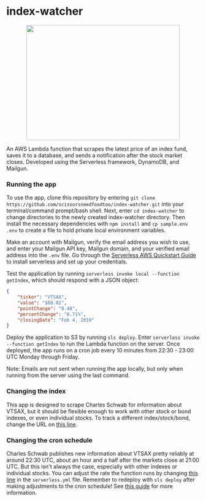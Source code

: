 # index-watcher
<div align="center">
  <img width="400" height="300" src="https://user-images.githubusercontent.com/2051070/52254666-22d5ba00-2952-11e9-908c-05e53bf7a68e.jpg">
</div>

An AWS Lambda function that scrapes the latest price of an index fund, saves it to a database, and sends a notification after the stock market closes. Developed using the Serverless framework, DynamoDB, and Mailgun.

### Running the app

To use the app, clone this repository by entering `git clone https://github.com/scissorsneedfoodtoo/index-watcher.git` into your terminal/command prompt/bash shell. Next, enter `cd index-watcher` to change directories to the newly created index-watcher directory. Then install the necessary dependencies with `npm install` and `cp sample.env .env` to create a file to hold private local environment variables.

Make an account with Mailgun, verify the email address you wish to use, and enter your Mailgun API key, Mailgun domain, and your verified email address into the `.env` file. Go through the [Serverless AWS Quickstart Guide](https://serverless.com/framework/docs/providers/aws/guide/quick-start/) to install serverless and set up your credentials.

Test the application by running `serverless invoke local --function getIndex`, which should respond with a JSON object:

```json
{
    "ticker": "VTSAX",
    "value": "$68.02",
    "pointChange": "0.48",
    "percentChange": "0.71%",
    "closingDate": "Feb 4, 2019"
}
```

Deploy the application to S3 by running `sls deploy`. Enter `serverless invoke --function getIndex` to run the Lambda function on the server. Once deployed, the app runs on a cron job every 10 minutes from 22:30 - 23:00 UTC Monday through Friday.

Note: Emails are not sent when running the app locally, but only when running from the server using the last command.

### Changing the index

This app is designed to scrape Charles Schwab for information about VTSAX, but it should be flexible enough to work with other stock or bond indexes, or even individual stocks. To track a different index/stock/bond, change the URL on [this line](https://github.com/scissorsneedfoodtoo/index-watcher/blob/692f54f17c0613bfe4fde8a128947e622af8d90a/handler.js#L8).

### Changing the cron schedule

Charles Schwab publishes new information about VTSAX pretty reliably at around 22:30 UTC, about an hour and a half after the markets close at 21:00 UTC. But this isn't always the case, especially with other indexes or individual stocks. You can adjust the rate the function runs by changing [this line](https://github.com/scissorsneedfoodtoo/index-watcher/blob/692f54f17c0613bfe4fde8a128947e622af8d90a/serverless.yml#L12) in the `serverless.yml` file. Remember to redeploy with `sls deploy` after making adjustments to the cron schedule! See [this guide](https://serverless.com/framework/docs/providers/aws/events/schedule/) for more information.
